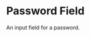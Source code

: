 # Password Field

An input field for a password.

<ComponentPreview name="password-field/examples/main" />
